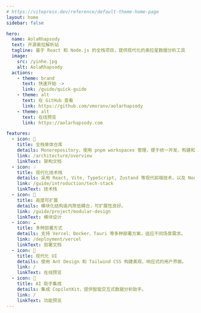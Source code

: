 ```yaml
---
# https://vitepress.dev/reference/default-theme-home-page
layout: home
sidebar: false

hero:
  name: AolaRhapsody
  text: 开源奥拉解析站
  tagline: 基于 React 和 Node.js 的全栈项目，提供现代化的奥拉星数据分析工具
  image:
    src: /yinhe.jpg
    alt: AolaRhapsody
  actions:
    - theme: brand
      text: 快速开始 ->
      link: /guide/quick-guide
    - theme: alt
      text: 在 GitHub 查看
      link: https://github.com/vmoranv/aolarhapsody
    - theme: alt
      text: 在线预览
      link: https://aolarhapsody.com

features:
  - icon: 🚀
    title: 全栈单体仓库
    details: Monorepository，使用 pnpm workspaces 管理，便于统一开发、构建和部署。
    link: /architecture/overview
    linkText: 架构文档
  - icon: 💡
    title: 现代化技术栈
    details: 采用 React, Vite, TypeScript, Zustand 等现代前端技术，以及 Node.js/Express 后端，提供高效的开发体验。
    link: /guide/introduction/tech-stack
    linkText: 技术栈
  - icon: 🧩
    title: 高度可扩展
    details: 模块化结构高内聚低耦合，可扩展性良好。
    link: /guide/project/modular-design
    linkText: 模块设计
  - icon: ☁️
    title: 多种部署方式
    details: 支持 Vercel、Docker、Tauri 等多种部署方案，适应不同场景需求。
    link: /deployment/vercel
    linkText: 部署文档
  - icon: 🎨
    title: 现代化 UI
    details: 使用 Ant Design 和 Tailwind CSS 构建美观、响应式的用户界面。
    link: /
    linkText: 在线预览
  - icon: 🤖
    title: AI 助手集成
    details: 集成 CopilotKit，提供智能交互式数据分析助手。
    link: /
    linkText: 功能预览
---
```

